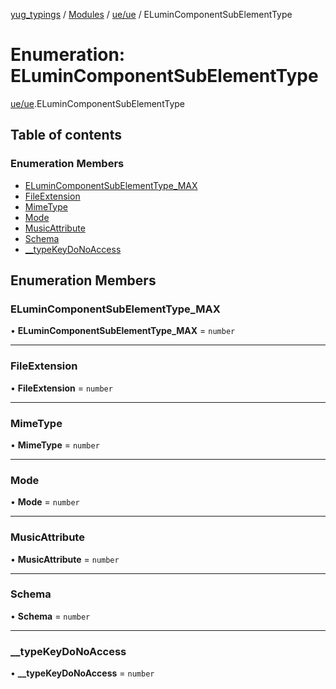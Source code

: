[yug_typings](../README.md) / [Modules](../modules.md) / [ue/ue](../modules/ue_ue.md) / ELuminComponentSubElementType

# Enumeration: ELuminComponentSubElementType

[ue/ue](../modules/ue_ue.md).ELuminComponentSubElementType

## Table of contents

### Enumeration Members

- [ELuminComponentSubElementType\_MAX](ue_ue.ELuminComponentSubElementType.md#elumincomponentsubelementtype_max)
- [FileExtension](ue_ue.ELuminComponentSubElementType.md#fileextension)
- [MimeType](ue_ue.ELuminComponentSubElementType.md#mimetype)
- [Mode](ue_ue.ELuminComponentSubElementType.md#mode)
- [MusicAttribute](ue_ue.ELuminComponentSubElementType.md#musicattribute)
- [Schema](ue_ue.ELuminComponentSubElementType.md#schema)
- [\_\_typeKeyDoNoAccess](ue_ue.ELuminComponentSubElementType.md#__typekeydonoaccess)

## Enumeration Members

### ELuminComponentSubElementType\_MAX

• **ELuminComponentSubElementType\_MAX** = `number`

___

### FileExtension

• **FileExtension** = `number`

___

### MimeType

• **MimeType** = `number`

___

### Mode

• **Mode** = `number`

___

### MusicAttribute

• **MusicAttribute** = `number`

___

### Schema

• **Schema** = `number`

___

### \_\_typeKeyDoNoAccess

• **\_\_typeKeyDoNoAccess** = `number`
